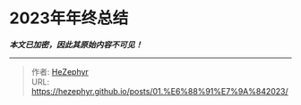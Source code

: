 # 2023年年终总结

_**本文已加密，因此其原始内容不可见！**_

---

> 作者: [HeZephyr](https://github.com/HeZephyr)  
> URL: https://hezephyr.github.io/posts/01.%E6%88%91%E7%9A%842023/  

